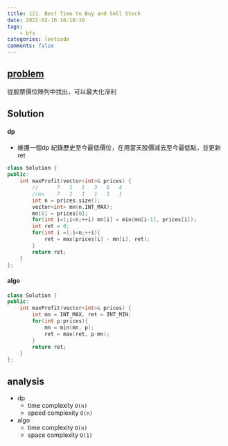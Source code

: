 ```yaml
---
title: 121. Best Time to Buy and Sell Stock
date: 2022-02-16 16:10:16
tags:  
    - bfs
categories: leetcode
comments: false
---
```




## [problem](https://leetcode.com/problems/best-time-to-buy-and-sell-stock/)

從股票價位陣列中找出，可以最大化淨利



## Solution

#### dp
- 維護一個dp 紀錄歷史至今最低價位，在用當天股價減去至今最低點，並更新ret

```c++
class Solution {
public:
    int maxProfit(vector<int>& prices) {
        //      7   1   5   3   6   4
        //mn    7   1   1   1   1   1
        int n = prices.size();
        vector<int> mn(n,INT_MAX);
        mn[0] = prices[0];
        for(int i=1;i<n;++i) mn[i] = min(mn[i-1], prices[i]);
        int ret = 0;
        for(int i =1;i<n;++i){
            ret = max(prices[i] - mn[i], ret);
        }
        return ret;   
    }
};
```
#### algo
```c++
class Solution {
public:
    int maxProfit(vector<int>& prices) {
        int mn = INT_MAX, ret = INT_MIN;
        for(int p:prices){
            mn = min(mn, p);
            ret = max(ret, p-mn);
        }
        return ret;
    }
};
```
## analysis
- dp
    - time complexity `O(n)`
    - speed complexity `O(n)`
- algo
    - time complexity `O(n)`
    - space complexity `O(1)`